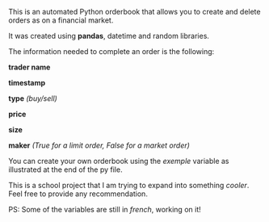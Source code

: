 This is an automated Python orderbook that allows you to create and delete orders as on a financial market.

It was created using **pandas**, datetime and random libraries.

The information needed to complete an order is the following: 

**trader name**

**timestamp**

**type** *(buy/sell)*

**price**

**size**

**maker** *(True for a limit order, False for a market order)*

You can create your own orderbook using the *exemple* variable as illustrated at the end of the py file.

This is a school project that I am trying to expand into something *cooler*.
Feel free to provide any recommendation.

PS: Some of the variables are still in *french*, working on it!
